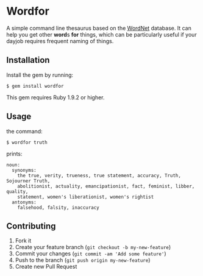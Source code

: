 # Wordfor

A simple command line thesaurus based on the
[WordNet](http://wordnet.princeton.edu/) database. It can help you get other
**word**s **for** things, which can be particularly useful if your dayjob
requires frequent naming of things.

## Installation

Install the gem by running:

    $ gem install wordfor

This gem requires Ruby 1.9.2 or higher.

## Usage

the command:

    $ wordfor truth

prints:

    noun:
      synonyms:
        the true, verity, trueness, true statement, accuracy, Truth, Sojourner Truth,
        abolitionist, actuality, emancipationist, fact, feminist, libber, quality,
        statement, women's liberationist, women's rightist
      antonyms:
        falsehood, falsity, inaccuracy

## Contributing

1. Fork it
2. Create your feature branch (`git checkout -b my-new-feature`)
3. Commit your changes (`git commit -am 'Add some feature'`)
4. Push to the branch (`git push origin my-new-feature`)
5. Create new Pull Request
